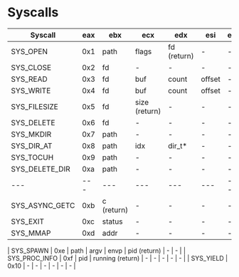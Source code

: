 # Syscalls

| Syscall | eax | ebx | ecx | edx | esi | edi |
|---------|-----|-----|-----|-----|-----|-----|
| SYS_OPEN | 0x1 | path | flags | fd (return) | - | - |
| SYS_CLOSE | 0x2 | fd | - | - | - | - | - |
| SYS_READ | 0x3 | fd | buf | count | offset | - |
| SYS_WRITE | 0x4 | fd | buf | count | offset | - |
| SYS_FILESIZE | 0x5 | fd | size (return) | - | - | - | - |
| SYS_DELETE | 0x6 | fd | - | - | - | - | - |
| SYS_MKDIR | 0x7 | path | - | - | - | - | - |
| SYS_DIR_AT | 0x8 | path | idx | dir_t* | - | - | - |
| SYS_TOCUH | 0x9 | path | - | - | - | - | - |
| SYS_DELETE_DIR | 0xa | path | - | - | - | - | - |
| --- | --- | --- | --- | --- | --- | --- | --- |
| SYS_ASYNC_GETC | 0xb | c (return) | - | - | - | - | - |
| SYS_EXIT | 0xc | status | - | - | - | - | - |
| SYS_MMAP | 0xd | addr | - | - | - | - | - |

| SYS_SPAWN | 0xe | path | argv | envp | pid (return) | - | - |
| SYS_PROC_INFO | 0xf | pid | running (return) | - | - | - | - | - |
| SYS_YIELD | 0x10 | - | - | - | - | - | - |